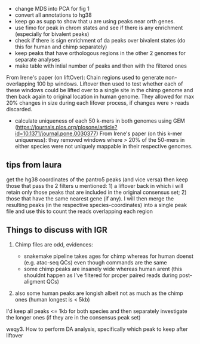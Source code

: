 * change MDS into PCA for fig 1
* convert all annotations to hg38 
* keep go as supp to show that u are using peaks near orth genes.
* use fimo for peak in chrom states and see if there is any enrichment (especially for bivalent peaks)
* check if there is sign enrichment of da peaks over bivalent states (do this for human and chimp separately)
* keep peaks that have orthologous regions in the other 2 genomes for separate analyses
* make table with intial number of peaks and then with the filtered ones

From Irene's paper (on liftOver):
Chain regions used to generate non-overlapping 100 bp  windows. Liftover then used to test whether each of these windows
could be lifted over to a single site in the chimp genome and then back again to original location in human genome.
They allowed for max 20% changes in size during each lifover process, if changes were >  reads discarded.

* calculate uniqueness of each 50 k-mers in both genomes using GEM (https://journals.plos.org/plosone/article?id=10.1371/journal.pone.0030377)
From Irene's paper (on this k-mer uniqueness):
they removed windows where > 20% of the 50-mers in either species were not uniquely mappable in their respective genomes.

## tips from laura
get the hg38 coordinates of the pantro5 peaks (and vice versa) then keep those that pass the 2 filters u mentioned: 1) a liftover back in which i will retain only those peaks that are included in the original consensus set; 2) those that have the same nearest gene (if any). I will then merge the resulting peaks (in the respective species-coordinates) into a single peak file and use this to count the reads overlapping each region

## Things to discuss with IGR
1. Chimp files are odd, evidences:
    * snakemake pipeline takes ages for chimp whereas for human doenst (e.g. atac-seq QCs) even though commands are the same
    * some chimp peaks are insanely wide whereas human arent (this shouldnt happen as I've filtered for proper paired reads during post-aligment QCs)

2. also some human peaks are longish albeit not as much as the chimp ones (human longest is < 5kb)

I'd keep all peaks <=  1kb for both species and then separately investigate the longer ones (if they are in the consensus peak set)

weqy3. How to perform DA analysis, specifically which peak to keep after liftover
